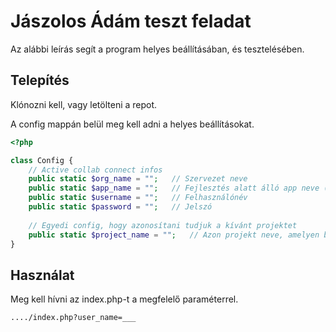 # Jászolos Ádám teszt feladat

Az alábbi leírás segít a program helyes beállításában, és tesztelésében.

## Telepítés

Klónozni kell, vagy letölteni a repot.

A config mappán belül meg kell adni a helyes beállításokat.

```php
<?php

class Config {
    // Active collab connect infos
    public static $org_name = "";   // Szervezet neve
    public static $app_name = "";   // Fejlesztés alatt álló app neve (igazából lehet bármi)
    public static $username = "";   // Felhasználónév
    public static $password = "";   // Jelszó
    
    // Egyedi config, hogy azonosítani tudjuk a kívánt projektet
    public static $project_name = "";   // Azon projekt neve, amelyen belül keressük a felhasználó feladatait.
}
```

## Használat

Meg kell hívni az index.php-t a megfelelő paraméterrel. 

`..../index.php?user_name=___`